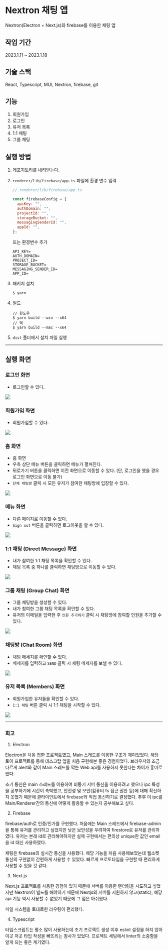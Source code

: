# Nextron 채팅 앱

Nextron(Electron + Next.js)와 firebase를 이용한 채팅 앱

## 작업 기간

2023.1.11 ~ 2023.1.18

## 기술 스택

React, Typescript, MUI, Nextron, firebase, git

## 기능

1. 회원가입
2. 로그인
3. 유저 목록
4. 1:1 채팅
5. 그룹 채팅

## 실행 방법

1. 레포지토리를 내려받는다.
2. `renderer/lib/firebase/app.ts` 파일에 환경 변수 입력

   ```js
   // renderer/lib/firebase/app.ts

   const firebaseConfig = {
     apiKey: "",
     authDomain: "",
     projectId: "",
     storageBucket: "",
     messagingSenderId: "",
     appId: "",
   };
   ```

   또는 환경변수 추가

   ```
   API_KEY=
   AUTH_DOMAIN=
   PROJECT_ID=
   STORAGE_BUCKET=
   MESSAGING_SENDER_ID=
   APP_ID=
   ```

3. 패키지 설치

   ```
   $ yarn
   ```

4. 빌드

   ```
   // 윈도우
   $ yarn build --win --x64
   // 맥
   $ yarn build --mac --x64

   ```

5. `dist` 폴더에서 설치 파일 실행

---

## 실행 화면

### 로그인 화면

- 로그인할 수 있다.

<img src='resources/login.png' />

### 회원가입 화면

- 회원가입할 수 있다.

<img src='resources/signup.png' />

### 홈 화면

- 홈 화면
- 우측 상단 메뉴 버튼을 클릭하면 메뉴가 펼쳐진다.
- 뒤로가기 버튼을 클릭하면 이전 화면으로 이동할 수 있다. (단, 로그인을 했을 경우 로그인 화면으로 이동 불가)
- `단체 채팅방` 클릭 시 모든 유저가 참여한 채팅방에 입장할 수 있다.

<img src='resources/home.png' />

### 메뉴 화면

- 다른 페이지로 이동할 수 있다.
- `Sign out` 버튼을 클릭하면 로그이웃을 할 수 있다.

<img src='resources/drawer.png' />

### 1:1 채팅 (Direct Message) 화면

- 내가 참여한 1:1 채팅 목록을 확인할 수 있다.
- 채팅 목록 중 하나를 클릭하면 채팅방으로 이동할 수 있다.

<img src='resources/dm.png' />

### 그룹 채팅 (Group Chat) 화면

- 그룹 채팅방을 생성할 수 있다.
- 내가 참여한 그룹 채팅 목록을 확인할 수 있다.
- 유저의 이메일을 입력한 후 `인원 추가하기` 클릭 시 채팅방에 참여할 인원을 추가할 수 있다.

<img src='resources/group-chat.png' />

### 채팅방 (Chat Room) 화면

- 채팅 메세지를 확인할 수 있다.
- 메세지를 입력하고 `SEND` 클릭 시 채팅 메세지를 보낼 수 있다.

<img src='resources/chatroom.png' />

### 유저 목록 (Members) 화면

- 회원가입한 유저들을 확인할 수 있다.
- `1:1 채팅` 버튼 클릭 시 1:1 채팅을 시작할 수 있다.

<img src='resources/users.png' />

---

### 회고

1. Electron

Electron을 처음 접한 프로젝트였고, Main 스레드를 이용한 구조가 재미있었다. 해당 토이 프로젝트를 통해 데스크탑 앱을 처음 구현해본 좋은 경험이었다. 브라우저와 조금 다르게 alert와 같이 Main 스레드를 막는 Web api를 사용하지 못한다는 차이가 흥미로웠다.

초기 통신은 main 스레드를 이용하여 비동기 서버 통신을 이용하려고 했으나 ipc 특성을 공부하기에 시간이 촉박했고, 안전성 및 보안(컴퓨터 fs 접근 권한 등)에 대해 확신하지 못했기 때문에 클라이언트에서 firebase와 직접 통신하기로 결정했다. 추후 이 ipc를 Main/Renderer간의 통신에 어떻게 활용할 수 있는지 공부해보고 싶다.

2. Firebase

firebase/auth로 인증/인가를 구현했다. 처음에는 Main 스레드에서 firebase-admin을 통해 유저를 관리하고 싶었지만 낮은 보안성을 우려하여 firestore로 유저를 관리하였다. 유저는 본래 id로 관리해야하지만 실제 구현에서는 편의상 unique한 값인 email을 id 대신 사용하였다.

채팅은 firebase의 실시간 통신을 사용했다. 해당 기능을 처음 사용해보았는데 웹소켓 통신의 구현없이 간편하게 사용할 수 있었다. 빠르게 프로토타입을 구현할 때 편리하게 사용할 수 있을 것 같다.

3. Next.js

Next.js 프로젝트를 사용한 경험이 있기 때문에 서버를 이용한 렌더링을 시도하고 싶었지만 Nextron이 빌드를 해야하기 때문에 Nextjs의 서버를 지원하지 않고(static), 해당 api 기능 역시 사용할 수 없었기 때문에 그 점은 아쉬웠다.

파일 시스템을 토대로한 라우팅이 편리했다.

4. Typescript

타입스크립트는 평소 많이 사용하는데 초기 프로젝트 생성 이후 eslint 설정을 하지 않아 이곳 저곳 타입 작성을 빠뜨리는 참사가 있었다. 프로젝트 세팅에서 linter의 소중함을 알게 되는 좋은 계기였다.
